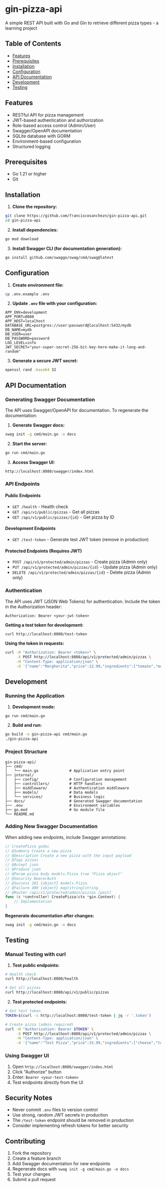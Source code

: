 # gin-pizza-api

A simple REST API built with Go and Gin to retrieve different pizza types - a learning project

## Table of Contents

- [Features](#features)
- [Prerequisites](#prerequisites)
- [Installation](#installation)
- [Configuration](#configuration)
- [API Documentation](#api-documentation)
- [Development](#development)
- [Testing](#testing)

## Features

- RESTful API for pizza management
- JWT-based authentication and authorization
- Role-based access control (Admin/User)
- Swagger/OpenAPI documentation
- SQLite database with GORM
- Environment-based configuration
- Structured logging

## Prerequisites

- Go 1.21 or higher
- Git

## Installation

1. **Clone the repository:**

```bash
git clone https://github.com/franciscosanchezn/gin-pizza-api.git
cd gin-pizza-api
```

2. **Install dependencies:**

```bash
go mod download
```

3. **Install Swagger CLI (for documentation generation):**

```bash
go install github.com/swaggo/swag/cmd/swag@latest
```

## Configuration

1. **Create environment file:**

```bash
cp .env.example .env
```

2. **Update `.env` file with your configuration:**

```env
APP_ENV=development
APP_PORT=8080
APP_HOST=localhost
DATABASE_URL=postgres://user:password@localhost:5432/mydb
DB_NAME=mydb
DB_USER=user
DB_PASSWORD=password
LOG_LEVEL=info
JWT_SECRET="your-super-secret-256-bit-key-here-make-it-long-and-random"
```

3. **Generate a secure JWT secret:**

```bash
openssl rand -base64 32
```

## API Documentation

### Generating Swagger Documentation

The API uses Swagger/OpenAPI for documentation. To regenerate the documentation:

1. **Generate Swagger docs:**

```bash
swag init -g cmd/main.go -o docs
```

2. **Start the server:**

```bash
go run cmd/main.go
```

3. **Access Swagger UI:**

```
http://localhost:8080/swagger/index.html
```

### API Endpoints

#### Public Endpoints

- `GET /health` - Health check
- `GET /api/v1/public/pizzas` - Get all pizzas
- `GET /api/v1/public/pizzas/{id}` - Get pizza by ID

#### Development Endpoints

- `GET /test-token` - Generate test JWT token (remove in production)

#### Protected Endpoints (Requires JWT)

- `POST /api/v1/protected/admin/pizzas` - Create pizza (Admin only)
- `PUT /api/v1/protected/admin/pizzas/{id}` - Update pizza (Admin only)
- `DELETE /api/v1/protected/admin/pizzas/{id}` - Delete pizza (Admin only)

### Authentication

The API uses JWT (JSON Web Tokens) for authentication. Include the token in the Authorization header:

```
Authorization: Bearer <your-jwt-token>
```

**Getting a test token for development:**

```bash
curl http://localhost:8080/test-token
```

**Using the token in requests:**

```bash
curl -H "Authorization: Bearer <token>" \
     -X POST http://localhost:8080/api/v1/protected/admin/pizzas \
     -H "Content-Type: application/json" \
     -d '{"name":"Margherita","price":12.99,"ingredients":["tomato","mozzarella","basil"]}'
```

## Development

### Running the Application

1. **Development mode:**

```bash
go run cmd/main.go
```

2. **Build and run:**

```bash
go build -o gin-pizza-api cmd/main.go
./gin-pizza-api
```

### Project Structure

```
gin-pizza-api/
├── cmd/
│   └── main.go              # Application entry point
├── internal/
│   ├── config/              # Configuration management
│   ├── controllers/         # HTTP handlers
│   ├── middleware/          # Authentication middleware
│   ├── models/              # Data models
│   └── services/            # Business logic
├── docs/                    # Generated Swagger documentation
├── .env                     # Environment variables
├── go.mod                   # Go module file
└── README.md
```

### Adding New Swagger Documentation

When adding new endpoints, include Swagger annotations:

```go
// CreatePizza godoc
// @Summary Create a new pizza
// @Description Create a new pizza with the input payload
// @Tags pizzas
// @Accept json
// @Produce json
// @Param pizza body models.Pizza true "Pizza object"
// @Security BearerAuth
// @Success 201 {object} models.Pizza
// @Failure 400 {object} map[string]string
// @Router /api/v1/protected/admin/pizzas [post]
func (c *controller) CreatePizza(ctx *gin.Context) {
    // Implementation
}
```

**Regenerate documentation after changes:**

```bash
swag init -g cmd/main.go -o docs
```

## Testing

### Manual Testing with curl

1. **Test public endpoints:**

```bash
# Health check
curl http://localhost:8080/health

# Get all pizzas
curl http://localhost:8080/api/v1/public/pizzas
```

2. **Test protected endpoints:**

```bash
# Get test token
TOKEN=$(curl -s http://localhost:8080/test-token | jq -r '.token')

# Create pizza (admin required)
curl -H "Authorization: Bearer $TOKEN" \
     -X POST http://localhost:8080/api/v1/protected/admin/pizzas \
     -H "Content-Type: application/json" \
     -d '{"name":"Test Pizza","price":15.99,"ingredients":["cheese","tomato"]}'
```

### Using Swagger UI

1. Open `http://localhost:8080/swagger/index.html`
2. Click "Authorize" button
3. Enter: `Bearer <your-test-token>`
4. Test endpoints directly from the UI

## Security Notes

- Never commit `.env` files to version control
- Use strong, random JWT secrets in production
- The `/test-token` endpoint should be removed in production
- Consider implementing refresh tokens for better security

## Contributing

1. Fork the repository
2. Create a feature branch
3. Add Swagger documentation for new endpoints
4. Regenerate docs with `swag init -g cmd/main.go -o docs`
5. Test your changes
6. Submit a pull request
